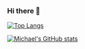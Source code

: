 ### Hi there 👋

[![Top Langs](https://github-readme-stats.vercel.app/api/top-langs/?username=michaeltraps&layout=compact)](https://github.com/anuraghazra/github-readme-stats)

[![Michael's GitHub stats](https://github-readme-stats.vercel.app/api?username=michaeltraps&hide=stars&count_private=true&show_icons=true&theme=radical)](https://github.com/anuraghazra/github-readme-stats)

<!--
**michaeltraps/michaeltraps** is a ✨ _special_ ✨ repository because its `README.md` (this file) appears on your GitHub profile.

Here are some ideas to get you started:

- 🔭 I’m currently working on ...
- 🌱 I’m currently learning ...
- 👯 I’m looking to collaborate on ...
- 🤔 I’m looking for help with ...
- 💬 Ask me about ...
- 📫 How to reach me: ...
- 😄 Pronouns: ...
- ⚡ Fun fact: ...
-->
